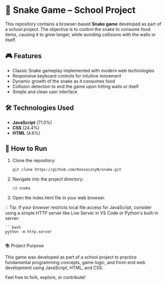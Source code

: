 # 🐍 Snake Game – School Project

This repository contains a browser-based **Snake game** developed as part of a school project. The objective is to control the snake to consume food items, causing it to grow longer, while avoiding collisions with the walls or itself.

## 🎮 Features

- Classic Snake gameplay implemented with modern web technologies
- Responsive keyboard controls for intuitive movement
- Dynamic growth of the snake as it consumes food
- Collision detection to end the game upon hitting walls or itself
- Simple and clean user interface

## 🛠️ Technologies Used

- **JavaScript** (71.0%)
- **CSS** (24.4%)
- **HTML** (4.6%)

## 🚀 How to Run

1.  Clone the repository:
    ```bash
    git clone https://github.com/KoniecznyN/snake.git
    ```
2.  Navigate into the project directory:

    ```bash
    cd snake
    ```

3.  Open the index.html file in your web browser.

💡 Tip: If your browser restricts local file access for JavaScript, consider using a simple HTTP server like Live Server in VS Code or Python's built-in server:

    ```bash
    python -m http.server
    ```

📚 Project Purpose

This game was developed as part of a school project to practice fundamental programming concepts, game logic, and front-end web development using JavaScript, HTML, and CSS.

Feel free to fork, explore, or contribute!

